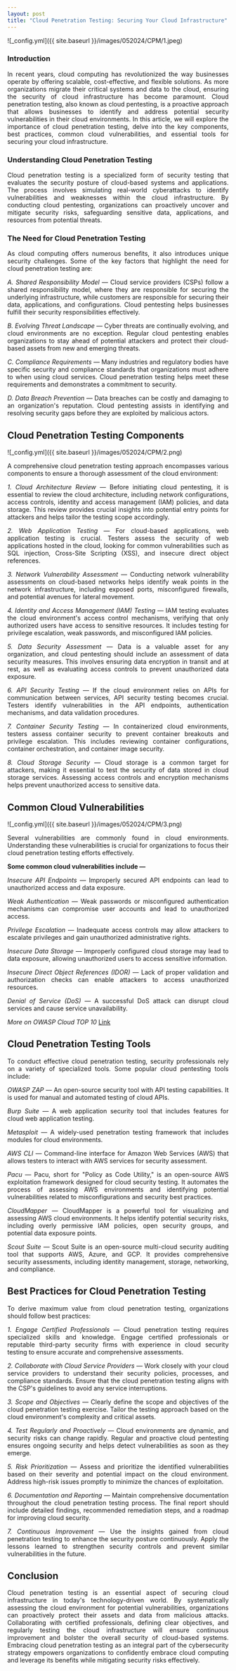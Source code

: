 ```yaml
---
layout: post
title: "Cloud Penetration Testing: Securing Your Cloud Infrastructure"
---
```


![_config.yml]({{ site.baseurl }}/images/052024/CPM/1.jpeg)


### Introduction
<div style="text-align: justify">
In recent years, cloud computing has revolutionized the way businesses operate by offering scalable, cost-effective, and flexible solutions. As more organizations migrate their critical systems and data to the cloud, ensuring the security of cloud infrastructure has become paramount. Cloud penetration testing, also known as cloud pentesting, is a proactive approach that allows businesses to identify and address potential security vulnerabilities in their cloud environments. In this article, we will explore the importance of cloud penetration testing, delve into the key components, best practices, common cloud vulnerabilities, and essential tools for securing your cloud infrastructure.
</div>

### Understanding Cloud Penetration Testing
<div style="text-align: justify">
Cloud penetration testing is a specialized form of security testing that evaluates the security posture of cloud-based systems and applications. The process involves simulating real-world cyberattacks to identify vulnerabilities and weaknesses within the cloud infrastructure. By conducting cloud pentesting, organizations can proactively uncover and mitigate security risks, safeguarding sensitive data, applications, and resources from potential threats.
</div>

### The Need for Cloud Penetration Testing
<div style="text-align: justify">
As cloud computing offers numerous benefits, it also introduces unique security challenges. Some of the key factors that highlight the need for cloud penetration testing are:

*A. Shared Responsibility Model* — Cloud service providers (CSPs) follow a shared responsibility model, where they are responsible for securing the underlying infrastructure, while customers are responsible for securing their data, applications, and configurations. Cloud pentesting helps businesses fulfill their security responsibilities effectively.

*B. Evolving Threat Landscape* — Cyber threats are continually evolving, and cloud environments are no exception. Regular cloud pentesting enables organizations to stay ahead of potential attackers and protect their cloud-based assets from new and emerging threats.

*C. Compliance Requirements* — Many industries and regulatory bodies have specific security and compliance standards that organizations must adhere to when using cloud services. Cloud penetration testing helps meet these requirements and demonstrates a commitment to security.

*D. Data Breach Prevention* — Data breaches can be costly and damaging to an organization's reputation. Cloud pentesting assists in identifying and resolving security gaps before they are exploited by malicious actors.
</div>

## Cloud Penetration Testing Components

![_config.yml]({{ site.baseurl }}/images/052024/CPM/2.png)
<div style="text-align: justify">
A comprehensive cloud penetration testing approach encompasses various components to ensure a thorough assessment of the cloud environment:

*1. Cloud Architecture Review* — Before initiating cloud pentesting, it is essential to review the cloud architecture, including network configurations, access controls, identity and access management (IAM) policies, and data storage. This review provides crucial insights into potential entry points for attackers and helps tailor the testing scope accordingly.

*2. Web Application Testing* — For cloud-based applications, web application testing is crucial. Testers assess the security of web applications hosted in the cloud, looking for common vulnerabilities such as SQL injection, Cross-Site Scripting (XSS), and insecure direct object references.

*3. Network Vulnerability Assessment* — Conducting network vulnerability assessments on cloud-based networks helps identify weak points in the network infrastructure, including exposed ports, misconfigured firewalls, and potential avenues for lateral movement.

*4. Identity and Access Management (IAM) Testing* — IAM testing evaluates the cloud environment's access control mechanisms, verifying that only authorized users have access to sensitive resources. It includes testing for privilege escalation, weak passwords, and misconfigured IAM policies.

*5. Data Security Assessment* — Data is a valuable asset for any organization, and cloud pentesting should include an assessment of data security measures. This involves ensuring data encryption in transit and at rest, as well as evaluating access controls to prevent unauthorized data exposure.

*6. API Security Testing* — If the cloud environment relies on APIs for communication between services, API security testing becomes crucial. Testers identify vulnerabilities in the API endpoints, authentication mechanisms, and data validation procedures.

*7. Container Security Testing* — In containerized cloud environments, testers assess container security to prevent container breakouts and privilege escalation. This includes reviewing container configurations, container orchestration, and container image security.

*8. Cloud Storage Security* — Cloud storage is a common target for attackers, making it essential to test the security of data stored in cloud storage services. Assessing access controls and encryption mechanisms helps prevent unauthorized access to sensitive data.
</div>

## Common Cloud Vulnerabilities
![_config.yml]({{ site.baseurl }}/images/052024/CPM/3.png)
<div style="text-align: justify">
Several vulnerabilities are commonly found in cloud environments. Understanding these vulnerabilities is crucial for organizations to focus their cloud penetration testing efforts effectively.

**Some common cloud vulnerabilities include —**

*Insecure API Endpoints* — Improperly secured API endpoints can lead to unauthorized access and data exposure.

*Weak Authentication* — Weak passwords or misconfigured authentication mechanisms can compromise user accounts and lead to unauthorized access.

*Privilege Escalation* — Inadequate access controls may allow attackers to escalate privileges and gain unauthorized administrative rights.

*Insecure Data Storage* — Improperly configured cloud storage may lead to data exposure, allowing unauthorized users to access sensitive information.

*Insecure Direct Object References (IDOR)* — Lack of proper validation and authorization checks can enable attackers to access unauthorized resources.

*Denial of Service (DoS)* — A successful DoS attack can disrupt cloud services and cause service unavailability.

*More on OWASP Cloud TOP 10* [Link](https://faun.pub/owasp-cloud-top-10-db4a3a8e0a8f)
</div>

## Cloud Penetration Testing Tools
<div style="text-align: justify">
To conduct effective cloud penetration testing, security professionals rely on a variety of specialized tools. Some popular cloud pentesting tools include:

*OWASP ZAP* — An open-source security tool with API testing capabilities. It is used for manual and automated testing of cloud APIs.

*Burp Suite* — A web application security tool that includes features for cloud web application testing.

*Metasploit* — A widely-used penetration testing framework that includes modules for cloud environments.

*AWS CLI* — Command-line interface for Amazon Web Services (AWS) that allows testers to interact with AWS services for security assessment.

*Pacu* — Pacu, short for "Policy as Code Utility," is an open-source AWS exploitation framework designed for cloud security testing. It automates the process of assessing AWS environments and identifying potential vulnerabilities related to misconfigurations and security best practices.

*CloudMapper* — CloudMapper is a powerful tool for visualizing and assessing AWS cloud environments. It helps identify potential security risks, including overly permissive IAM policies, open security groups, and potential data exposure points.

*Scout Suite* — Scout Suite is an open-source multi-cloud security auditing tool that supports AWS, Azure, and GCP. It provides comprehensive security assessments, including identity management, storage, networking, and compliance.
</div>

## Best Practices for Cloud Penetration Testing
<div style="text-align: justify">
To derive maximum value from cloud penetration testing, organizations should follow best practices:

*1. Engage Certified Professionals* — Cloud penetration testing requires specialized skills and knowledge. Engage certified professionals or reputable third-party security firms with experience in cloud security testing to ensure accurate and comprehensive assessments.

*2. Collaborate with Cloud Service Providers* — Work closely with your cloud service providers to understand their security policies, processes, and compliance standards. Ensure that the cloud penetration testing aligns with the CSP's guidelines to avoid any service interruptions.

*3. Scope and Objectives* — Clearly define the scope and objectives of the cloud penetration testing exercise. Tailor the testing approach based on the cloud environment's complexity and critical assets.

*4. Test Regularly and Proactively* — Cloud environments are dynamic, and security risks can change rapidly. Regular and proactive cloud pentesting ensures ongoing security and helps detect vulnerabilities as soon as they emerge.

*5. Risk Prioritization* — Assess and prioritize the identified vulnerabilities based on their severity and potential impact on the cloud environment. Address high-risk issues promptly to minimize the chances of exploitation.

*6. Documentation and Reporting* — Maintain comprehensive documentation throughout the cloud penetration testing process. The final report should include detailed findings, recommended remediation steps, and a roadmap for improving cloud security.

*7. Continuous Improvement* — Use the insights gained from cloud penetration testing to enhance the security posture continuously. Apply the lessons learned to strengthen security controls and prevent similar vulnerabilities in the future.
</div>

## Conclusion
<div style="text-align: justify">
Cloud penetration testing is an essential aspect of securing cloud infrastructure in today's technology-driven world. By systematically assessing the cloud environment for potential vulnerabilities, organizations can proactively protect their assets and data from malicious attacks. Collaborating with certified professionals, defining clear objectives, and regularly testing the cloud infrastructure will ensure continuous improvement and bolster the overall security of cloud-based systems. Embracing cloud penetration testing as an integral part of the cybersecurity strategy empowers organizations to confidently embrace cloud computing and leverage its benefits while mitigating security risks effectively.
</div>